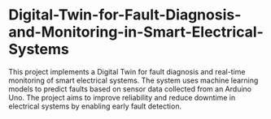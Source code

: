 # Digital-Twin-for-Fault-Diagnosis-and-Monitoring-in-Smart-Electrical-Systems
This project implements a Digital Twin for fault diagnosis and real-time monitoring of smart electrical systems. The system uses machine learning models to predict faults based on sensor data collected from an Arduino Uno. The project aims to improve reliability and reduce downtime in electrical systems by enabling early fault detection.
